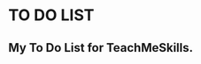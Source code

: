 #                                                          TO DO LIST #
## My To Do List for TeachMeSkills. ##
